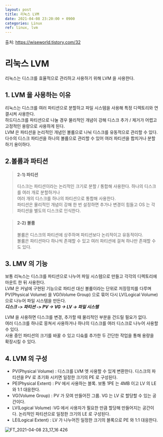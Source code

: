 ```yaml
---
layout: post
title: 리눅스 LVM
date: 2021-04-08 23:20:00 + 0900
categories: Linux
ref: linux, lvm
---
```


출처: https://wiseworld.tistory.com/32   
   
# 리눅스 LVM
리눅스는 디스크를 효율적으로 관리하고 사용하기 위해 LVM 을 사용한다.

## 1. LVM 을 사용하는 이유
  리눅스는 디스크를 여러 파티션으로 분할하고 파일 시스템을 사용해 특정 디렉토리와 연결시켜 사용한다.   
  하드디스크를 파티션으로 나눌 경우 물리적인 개념이 강해 디스크 추가 / 제거가 어렵고 고정적인 용량으로 사용하게 된다.   
  LVM 은 파티션을 논리적인 개념인 볼륨으로 나눠 디스크를 유동적으로 관리할 수 있다.   
  다수의 디스크 파티션을 하나의 볼륨으로 관리할 수 있어 여러 파티션을 합치거나 분할하기 용이하다.
  
## 2.볼륨과 파티션
> #### 2-1) 파티션
> 디스크는 파티션이라는 논리적인 크기로 분할 / 통합해 사용한다. 하나의 디스크를 여러 개로 분할하거나   
> 여러 개의 디스크를 하나의 파티션으로 통합해 사용한다.   
> 파티션은 물리적인 개념이 강해 한 번 설정하면 추가나 변경이 힘들고 OS 는 각 파티션을 별도의 디스크로 인식한다.
   
> #### 2-2) 볼륨
> 볼륨은 디스크의 파티션에 상주하며 파티션보다 논리적이고 유동적이다.   
> 볼륨은 파티션마다 하나씩 존재할 수 있고 여러 파티션에 걸쳐 하나만 존재할 수도 있다.

## 3. LMV 의 기능
  보통 리눅스는 디스크를 파티션으로 나누어 파일 시스템으로 만들고 각각의 디렉토리에 마운트 한 뒤 사용한다.   
  LVM 은 커널에 구현된 기능으로 파티션 대신 볼륨이라는 단위로 저장장치를 다루며    
  PV(Physical Volume) 을 VG(Volume Group) 으로 묶어 다시 LV(Logical Volume) 으로 나누어 파일 시스템을 만든다.   
  ___디스크 -> 파티션 -> PV -> VG -> LV -> 파일 시스템___   
   
  LVM 을 사용하면 디스크를 변경, 추가할 때 물리적인 부분을 건드릴 필요가 없다.   
  여러 디스크를 하나로 뭉쳐서 사용하거나 하나의 디스크를 여러 디스크로 나누어 사용할 수 있다.   
  사용 중인 파티션의 크기를 바꿀 수 있고 디슼를 추가한 두 간단한 작업을 통해 용량을 확장시킬 수 있다. 
  
## 4. LVM 의 구성
  - PV(Physical Volume) : 디스크를 LVM 엣 사용할 수 있게 변환한다. 디스크의 파티션을 PV 로 초기화 시키면 일정한 크기의 PE 로 구성된다.
  - PE(Physical Extent) : PV 에서 사용하는 블록. 보통 1PE 는 4MB 이고 LV 의 LE 와 1:1 대응한다.
  - VG(Volume Group) : PV 가 모여 만들어진 그룹. VG 는 LV 로 할당할 수 있는 공간이다.
  - LV(Logical Volume) :VG 에서 사용자가 필요한 만큼 할당해 만들어지는 공간이다. 논리적인 파티션으로 일정한 크기의 LE 로 구성된다.
  - LE(Logical Extent) : LV 가 나누어진 일정한 크기의 블록으로 PE 와 1:1 대응한다.

![FT_2021-04-08 23_17_16 426](https://user-images.githubusercontent.com/13375810/114043157-ff578280-98c0-11eb-9e86-67af184b41a1.png)